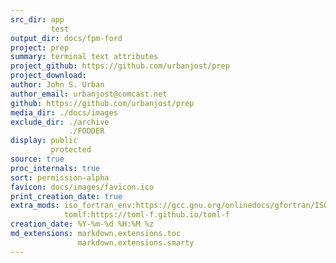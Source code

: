 ```yaml
---
src_dir: app
         test
output_dir: docs/fpm-ford
project: prep
summary: terminal text attributes
project_github: https://github.com/urbanjost/prep
project_download:
author: John S. Urban
author_email: urbanjost@comcast.net
github: https://github.com/urbanjost/prep
media_dir: ./docs/images
exclude_dir: ./archive
             ./FODDER
display: public
         protected
source: true
proc_internals: true
sort: permission-alpha
favicon: docs/images/favicon.ico
print_creation_date: true
extra_mods: iso_fortran_env:https://gcc.gnu.org/onlinedocs/gfortran/ISO_005fFORTRAN_005fENV.html
            tomlf:https://toml-f.github.io/toml-f
creation_date: %Y-%m-%d %H:%M %z
md_extensions: markdown.extensions.toc
               markdown.extensions.smarty
---
```

<!--
author_pic:
twitter:
website:
-->

